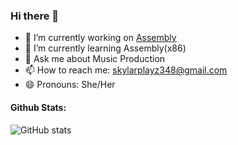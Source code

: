 ### Hi there 👋

- 🔭 I’m currently working on [Assembly](https://github.com/SkylarPlayz348/Assembly-Coding)
- 🌱 I’m currently learning Assembly(x86)
- 💬 Ask me about Music Production
- 📫 How to reach me: skylarplayz348@gmail.com
- 😄 Pronouns: She/Her

#### Github Stats:
![GitHub stats](https://github-readme-stats.vercel.app/api?username=skylarplayz348&count_private=true&show_icons=true&theme=omni)

<!--START_SECTION:waka-->
<!--END_SECTION:waka-->
